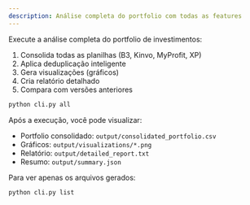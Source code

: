 ```yaml
---
description: Análise completa do portfolio com todas as features
---
```


Execute a análise completa do portfolio de investimentos:

1. Consolida todas as planilhas (B3, Kinvo, MyProfit, XP)
2. Aplica deduplicação inteligente
3. Gera visualizações (gráficos)
4. Cria relatório detalhado
5. Compara com versões anteriores

```bash
python cli.py all
```

Após a execução, você pode visualizar:
- Portfolio consolidado: `output/consolidated_portfolio.csv`
- Gráficos: `output/visualizations/*.png`
- Relatório: `output/detailed_report.txt`
- Resumo: `output/summary.json`

Para ver apenas os arquivos gerados:
```bash
python cli.py list
```
